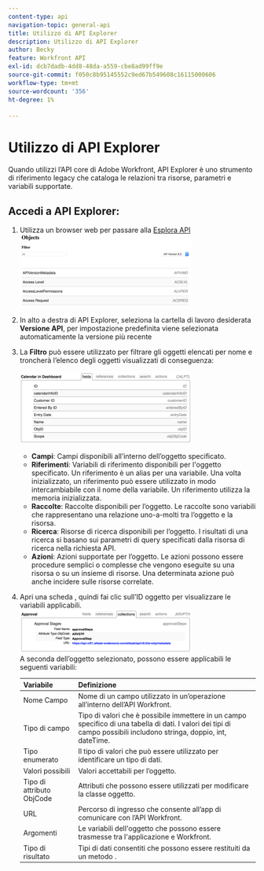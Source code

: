 ```yaml
---
content-type: api
navigation-topic: general-api
title: Utilizzo di API Explorer
description: Utilizzo di API Explorer
author: Becky
feature: Workfront API
exl-id: dcb7dadb-4dd8-48da-a559-cbe8ad99ff9e
source-git-commit: f050c8b95145552c9ed67b549608c16115000606
workflow-type: tm+mt
source-wordcount: '356'
ht-degree: 1%

---
```



# Utilizzo di API Explorer

Quando utilizzi l’API core di Adobe Workfront, API Explorer è uno strumento di riferimento legacy che cataloga le relazioni tra risorse, parametri e variabili supportate.

## Accedi a API Explorer:

1. Utilizza un browser web per passare alla [Esplora API](https://one.workfront.com/s/api-explorer)\
   ![](assets/mceclip1-350x149.png)

1. In alto a destra di API Explorer, seleziona la cartella di lavoro desiderata **Versione API**, per impostazione predefinita viene selezionata automaticamente la versione più recente
1. La **Filtro** può essere utilizzato per filtrare gli oggetti elencati per nome e troncherà l’elenco degli oggetti visualizzati di conseguenza:

   ![](assets/mceclip2-350x147.png)

   * **Campi**: Campi disponibili all’interno dell’oggetto specificato.
   * **Riferimenti**: Variabili di riferimento disponibili per l&#39;oggetto specificato. Un riferimento è un alias per una variabile. Una volta inizializzato, un riferimento può essere utilizzato in modo intercambiabile con il nome della variabile. Un riferimento utilizza la memoria inizializzata.
   * **Raccolte**: Raccolte disponibili per l’oggetto. Le raccolte sono variabili che rappresentano una relazione uno-a-molti tra l’oggetto e la risorsa.
   * **Ricerca**: Risorse di ricerca disponibili per l’oggetto. I risultati di una ricerca si basano sui parametri di query specificati dalla risorsa di ricerca nella richiesta API.
   * **Azioni**: Azioni supportate per l’oggetto. Le azioni possono essere procedure semplici o complesse che vengono eseguite su una risorsa o su un insieme di risorse. Una determinata azione può anche incidere sulle risorse correlate.

1. Apri una scheda , quindi fai clic sull’ID oggetto per visualizzare le variabili applicabili.\
   ![](assets/approval-350x89.png)\
   A seconda dell’oggetto selezionato, possono essere applicabili le seguenti variabili:

   | Variabile | Definizione |
   |---|---|
   | Nome Campo | Nome di un campo utilizzato in un’operazione all’interno dell’API Workfront. |
   | Tipo di campo | Tipo di valori che è possibile immettere in un campo specifico di una tabella di dati. I valori dei tipi di campo possibili includono stringa, doppio, int, dateTime. |
   | Tipo enumerato | Il tipo di valori che può essere utilizzato per identificare un tipo di dati. |
   | Valori possibili | Valori accettabili per l’oggetto. |
   | Tipo di attributo ObjCode | Attributi che possono essere utilizzati per modificare la classe oggetto. |
   | URL | Percorso di ingresso che consente all’app di comunicare con l’API Workfront. |
   | Argomenti | Le variabili dell&#39;oggetto che possono essere trasmesse tra l&#39;applicazione e Workfront. |
   | Tipo di risultato | Tipi di dati consentiti che possono essere restituiti da un metodo . |

